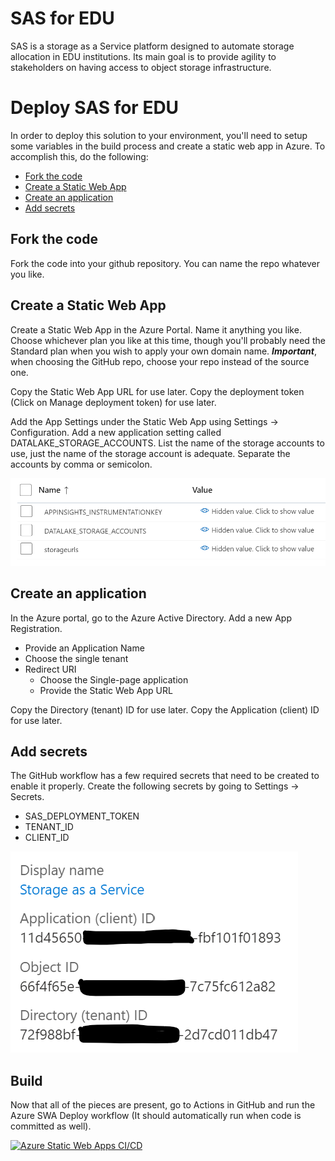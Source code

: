 # SAS for EDU
SAS is a storage as a Service platform designed to automate storage allocation in EDU institutions. Its main goal is to provide agility to stakeholders on having access to object storage infrastructure.

# Deploy SAS for EDU
In order to deploy this solution to your environment, you'll need to setup some variables in the build process and create a static web app in Azure. To accomplish this, do the following:

* [Fork the code](#fork-the-code)
* [Create a Static Web App](#create-a-static-web-app)
* [Create an application](#create-an-application)
* [Add secrets](#add-secrets)

## Fork the code
Fork the code into your github repository. You can name the repo whatever you like.

## Create a Static Web App
Create a Static Web App in the Azure Portal. Name it anything you like. Choose whichever plan you like at this time, though you'll probably need the Standard plan when you wish to apply your own domain name. ***Important***, when choosing the GitHub repo, choose your repo instead of the source one.

Copy the Static Web App URL for use later.
Copy the deployment token (Click on Manage deployment token) for use later.

Add the App Settings under the Static Web App using Settings -> Configuration. Add a new application setting called DATALAKE_STORAGE_ACCOUNTS. List the name of the storage accounts to use, just the name of the storage account is adequate. Separate the accounts by comma or semicolon.

![App Settings](./assets/app-settings.png)

## Create an application
In the Azure portal, go to the Azure Active Directory. Add a new App Registration.
* Provide an Application Name
* Choose the single tenant
* Redirect URI
    * Choose the Single-page application
    * Provide the Static Web App URL

Copy the Directory (tenant) ID for use later.
Copy the Application (client) ID for use later.

## Add secrets
The GitHub workflow has a few required secrets that need to be created to enable it properly. Create the following secrets by going to Settings -> Secrets.

- SAS_DEPLOYMENT_TOKEN
- TENANT_ID
- CLIENT_ID

![App Settings](./assets/aad-settings.png)

## Build
Now that all of the pieces are present, go to Actions in GitHub and run the Azure SWA Deploy workflow (It should automatically run when code is committed as well).

[![Azure Static Web Apps CI/CD](../../actions/workflows/azure-swa-deploy.yml/badge.svg)](../../actions/workflows/azure-swa-deploy.yml)
